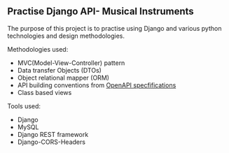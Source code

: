 ## Practise Django API- Musical Instruments

The purpose of this project is to practise using Django and various python technologies and design methodologies.

Methodologies used:
  - MVC(Model-View-Controller) pattern
  - Data transfer Objects (DTOs)
  - Object relational mapper (ORM)
  - API building conventions from  [OpenAPI specfifications](https://swagger.io/specification/)
  - Class based views


Tools used:
  - Django
  - MySQL
  - Django REST framework
  - Django-CORS-Headers
